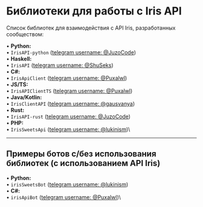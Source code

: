 # Библиотеки для работы с Iris API

Список библиотек для взаимодействия с API Iris, разработанных сообществом:

•   **Python:**\
    •   `IrisAPI-python` ([telegram username: @JuzoCode](https://t.me/JuzoCode))\
•   **Haskell:**\
    •   `IrisAPI` ([telegram username: @ShuSeks](https://t.me/ShuSeks))\
•   **C#:**\
    •   `IrisApiClient` ([telegram username: @Puxalwl](https://t.me/Puxalwl))\
•   **JS/TS:**\
    •   `IrisAPIClientTS` ([telegram username: @Puxalwl](https://t.me/Puxalwl))\
•   **Java/Kotlin:**\
    •   `IrisClientAPI` ([telegram username: @gausvanya](https://t.me/gausvanya))\
•   **Rust:**\
    •   `IrisAPI-rust` ([telegram username: @JuzoCode](https://t.me/JuzoCode))\
•   **PHP:**\
    •   `IrisSweetsApi` ([telegram username: @lukinism](https://t.me/lukinism))\

---

## Примеры ботов с/без использования библиотек (с использованием API Iris)

•   **Python:**\
    •   `irisSweetsBot` ([telegram username: @lukinism](https://t.me/lukinism))\
•   **C#:**\
    •   `irisApiBot` ([telegram username: @Puxalwl](https://t.me/Puxalwl))\
